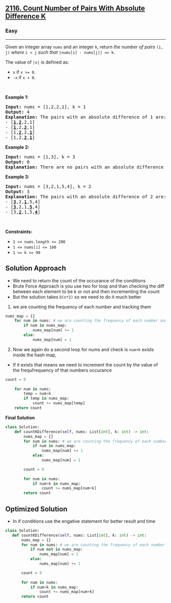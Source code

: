 <h2><a href="https://leetcode.com/problems/count-number-of-pairs-with-absolute-difference-k">2116. Count Number of Pairs With Absolute Difference K</a></h2><h3>Easy</h3><hr><p>Given an integer array <code>nums</code> and an integer <code>k</code>, return <em>the number of pairs</em> <code>(i, j)</code> <em>where</em> <code>i &lt; j</code> <em>such that</em> <code>|nums[i] - nums[j]| == k</code>.</p>

<p>The value of <code>|x|</code> is defined as:</p>

<ul>
	<li><code>x</code> if <code>x &gt;= 0</code>.</li>
	<li><code>-x</code> if <code>x &lt; 0</code>.</li>
</ul>

<p>&nbsp;</p>
<p><strong class="example">Example 1:</strong></p>

<pre>
<strong>Input:</strong> nums = [1,2,2,1], k = 1
<strong>Output:</strong> 4
<strong>Explanation:</strong> The pairs with an absolute difference of 1 are:
- [<strong><u>1</u></strong>,<strong><u>2</u></strong>,2,1]
- [<strong><u>1</u></strong>,2,<strong><u>2</u></strong>,1]
- [1,<strong><u>2</u></strong>,2,<strong><u>1</u></strong>]
- [1,2,<strong><u>2</u></strong>,<strong><u>1</u></strong>]
</pre>

<p><strong class="example">Example 2:</strong></p>

<pre>
<strong>Input:</strong> nums = [1,3], k = 3
<strong>Output:</strong> 0
<strong>Explanation:</strong> There are no pairs with an absolute difference of 3.
</pre>

<p><strong class="example">Example 3:</strong></p>

<pre>
<strong>Input:</strong> nums = [3,2,1,5,4], k = 2
<strong>Output:</strong> 3
<b>Explanation:</b> The pairs with an absolute difference of 2 are:
- [<strong><u>3</u></strong>,2,<strong><u>1</u></strong>,5,4]
- [<strong><u>3</u></strong>,2,1,<strong><u>5</u></strong>,4]
- [3,<strong><u>2</u></strong>,1,5,<strong><u>4</u></strong>]
</pre>

<p>&nbsp;</p>
<p><strong>Constraints:</strong></p>

<ul>
	<li><code>1 &lt;= nums.length &lt;= 200</code></li>
	<li><code>1 &lt;= nums[i] &lt;= 100</code></li>
	<li><code>1 &lt;= k &lt;= 99</code></li>
</ul>

## Solution Approach 
* We need to return the count of the occurance of the conditions 
* Brute Force Approach is you use two for loop and than checking the diff between each element to be k or not and then incrementing the count 
* But the solution takes `O(n*2)` so we need to do it much better

1. we are counting the frequency of each number and tracking them 
```python
nums_map = {}
    for num in nums: # we are counting the frequency of each number and tracking them 
        if num in nums_map:
            nums_map[num] += 1
        else:
            nums_map[num] = 1
```

2. Now we again do a second loop for nums and check is `num+k` exists inside the hash map, 
- If it exists that means we need to increment the count by the value of the frequfrequency of that numbers occurance 
```python
count = 0
    
    for num in nums:
        temp = num+k
        if temp in nums_map:
            count += nums_map[temp]
    return count
```

<b> Final Solution </b>
```python
class Solution:
    def countKDifference(self, nums: List[int], k: int) -> int:
        nums_map = {}
        for num in nums: # we are counting the frequency of each number and tracking them 
            if num in nums_map:
                nums_map[num] += 1
            else:
                nums_map[num] = 1

        count = 0
        
        for num in nums:
            if num+k in nums_map:
                count += nums_map[num+k]
        return count
 ```
 
 ## Optimized Solution 
 - In if conditions use the engative statement for better result and time 
 
 ```python
 class Solution:
    def countKDifference(self, nums: List[int], k: int) -> int:
        nums_map = {}
        for num in nums: # we are counting the frequency of each number and tracking them 
            if num not in nums_map:
                nums_map[num] = 1
            else:
                nums_map[num] += 1

        count = 0
        
        for num in nums:
            if num+k in nums_map:
                count += nums_map[num+k]
        return count
```
